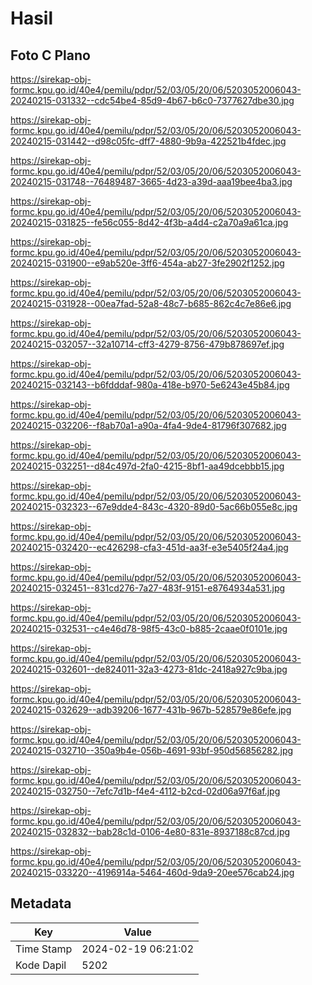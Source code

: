 # Hasil

## Foto C Plano

https://sirekap-obj-formc.kpu.go.id/40e4/pemilu/pdpr/52/03/05/20/06/5203052006043-20240215-031332--cdc54be4-85d9-4b67-b6c0-7377627dbe30.jpg

https://sirekap-obj-formc.kpu.go.id/40e4/pemilu/pdpr/52/03/05/20/06/5203052006043-20240215-031442--d98c05fc-dff7-4880-9b9a-422521b4fdec.jpg

https://sirekap-obj-formc.kpu.go.id/40e4/pemilu/pdpr/52/03/05/20/06/5203052006043-20240215-031748--76489487-3665-4d23-a39d-aaa19bee4ba3.jpg

https://sirekap-obj-formc.kpu.go.id/40e4/pemilu/pdpr/52/03/05/20/06/5203052006043-20240215-031825--fe56c055-8d42-4f3b-a4d4-c2a70a9a61ca.jpg

https://sirekap-obj-formc.kpu.go.id/40e4/pemilu/pdpr/52/03/05/20/06/5203052006043-20240215-031900--e9ab520e-3ff6-454a-ab27-3fe2902f1252.jpg

https://sirekap-obj-formc.kpu.go.id/40e4/pemilu/pdpr/52/03/05/20/06/5203052006043-20240215-031928--00ea7fad-52a8-48c7-b685-862c4c7e86e6.jpg

https://sirekap-obj-formc.kpu.go.id/40e4/pemilu/pdpr/52/03/05/20/06/5203052006043-20240215-032057--32a10714-cff3-4279-8756-479b878697ef.jpg

https://sirekap-obj-formc.kpu.go.id/40e4/pemilu/pdpr/52/03/05/20/06/5203052006043-20240215-032143--b6fdddaf-980a-418e-b970-5e6243e45b84.jpg

https://sirekap-obj-formc.kpu.go.id/40e4/pemilu/pdpr/52/03/05/20/06/5203052006043-20240215-032206--f8ab70a1-a90a-4fa4-9de4-81796f307682.jpg

https://sirekap-obj-formc.kpu.go.id/40e4/pemilu/pdpr/52/03/05/20/06/5203052006043-20240215-032251--d84c497d-2fa0-4215-8bf1-aa49dcebbb15.jpg

https://sirekap-obj-formc.kpu.go.id/40e4/pemilu/pdpr/52/03/05/20/06/5203052006043-20240215-032323--67e9dde4-843c-4320-89d0-5ac66b055e8c.jpg

https://sirekap-obj-formc.kpu.go.id/40e4/pemilu/pdpr/52/03/05/20/06/5203052006043-20240215-032420--ec426298-cfa3-451d-aa3f-e3e5405f24a4.jpg

https://sirekap-obj-formc.kpu.go.id/40e4/pemilu/pdpr/52/03/05/20/06/5203052006043-20240215-032451--831cd276-7a27-483f-9151-e8764934a531.jpg

https://sirekap-obj-formc.kpu.go.id/40e4/pemilu/pdpr/52/03/05/20/06/5203052006043-20240215-032531--c4e46d78-98f5-43c0-b885-2caae0f0101e.jpg

https://sirekap-obj-formc.kpu.go.id/40e4/pemilu/pdpr/52/03/05/20/06/5203052006043-20240215-032601--de824011-32a3-4273-81dc-2418a927c9ba.jpg

https://sirekap-obj-formc.kpu.go.id/40e4/pemilu/pdpr/52/03/05/20/06/5203052006043-20240215-032629--adb39206-1677-431b-967b-528579e86efe.jpg

https://sirekap-obj-formc.kpu.go.id/40e4/pemilu/pdpr/52/03/05/20/06/5203052006043-20240215-032710--350a9b4e-056b-4691-93bf-950d56856282.jpg

https://sirekap-obj-formc.kpu.go.id/40e4/pemilu/pdpr/52/03/05/20/06/5203052006043-20240215-032750--7efc7d1b-f4e4-4112-b2cd-02d06a97f6af.jpg

https://sirekap-obj-formc.kpu.go.id/40e4/pemilu/pdpr/52/03/05/20/06/5203052006043-20240215-032832--bab28c1d-0106-4e80-831e-8937188c87cd.jpg

https://sirekap-obj-formc.kpu.go.id/40e4/pemilu/pdpr/52/03/05/20/06/5203052006043-20240215-033220--4196914a-5464-460d-9da9-20ee576cab24.jpg


## Metadata

| Key        | Value               |
| ---------- | ------------------- |
| Time Stamp | 2024-02-19 06:21:02 |
| Kode Dapil | 5202                |



